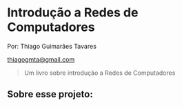 # Introdução a Redes de Computadores

Por: Thiago Guimarães Tavares

thiagogmta@gmail.com

> Um livro sobre introdução a Redes de Computadores

## Sobre esse projeto:



## 


